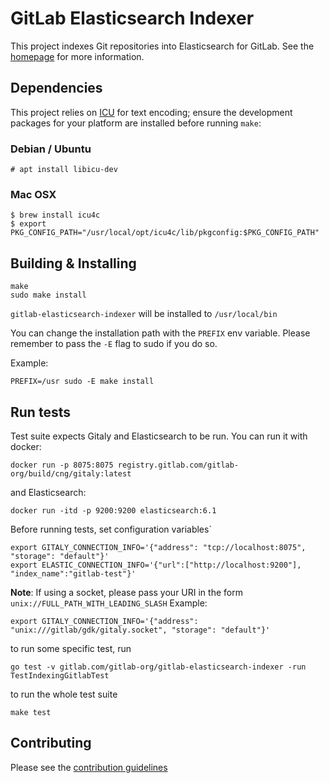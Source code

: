 # GitLab Elasticsearch Indexer

This project indexes Git repositories into Elasticsearch for GitLab. See the
[homepage](https://gitlab.com/gitlab-org/gitlab-elasticsearch-indexer) for more
information.

## Dependencies

This project relies on [ICU](http://site.icu-project.org/) for text encoding;
ensure the development packages for your platform are installed before running
`make`:

### Debian / Ubuntu

```
# apt install libicu-dev
```

### Mac OSX

```
$ brew install icu4c
$ export PKG_CONFIG_PATH="/usr/local/opt/icu4c/lib/pkgconfig:$PKG_CONFIG_PATH"
```

## Building & Installing

```
make
sudo make install
```

`gitlab-elasticsearch-indexer` will be installed to `/usr/local/bin`

You can change the installation path with the `PREFIX` env variable. Please remember to pass the `-E` flag to sudo if you do so.

Example:
```
PREFIX=/usr sudo -E make install
```

## Run tests

Test suite expects Gitaly and Elasticsearch to be run. You can run it with docker:

```
docker run -p 8075:8075 registry.gitlab.com/gitlab-org/build/cng/gitaly:latest
```

and Elasticsearch:

```
docker run -itd -p 9200:9200 elasticsearch:6.1
```

Before running tests, set configuration variables`

```
export GITALY_CONNECTION_INFO='{"address": "tcp://localhost:8075", "storage": "default"}'
export ELASTIC_CONNECTION_INFO='{"url":["http://localhost:9200"], "index_name":"gitlab-test"}'
```
**Note**: If using a socket, please pass your URI in the form `unix://FULL_PATH_WITH_LEADING_SLASH`
Example:
```
export GITALY_CONNECTION_INFO='{"address": "unix:///gitlab/gdk/gitaly.socket", "storage": "default"}'
```

to run some specific test, run

```
go test -v gitlab.com/gitlab-org/gitlab-elasticsearch-indexer -run TestIndexingGitlabTest
```

to run the whole test suite

```
make test
```

## Contributing

Please see the [contribution guidelines](CONTRIBUTING.md)
